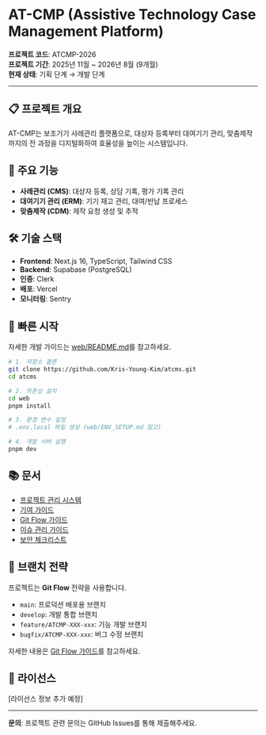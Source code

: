 # AT-CMP (Assistive Technology Case Management Platform)

**프로젝트 코드**: ATCMP-2026  
**프로젝트 기간**: 2025년 11월 ~ 2026년 8월 (9개월)  
**현재 상태**: 기획 단계 → 개발 단계

---

## 📋 프로젝트 개요

AT-CMP는 보조기기 사례관리 플랫폼으로, 대상자 등록부터 대여기기 관리, 맞춤제작까지의 전 과정을 디지털화하여 효율성을 높이는 시스템입니다.

## 🎯 주요 기능

- **사례관리 (CMS)**: 대상자 등록, 상담 기록, 평가 기록 관리
- **대여기기 관리 (ERM)**: 기기 재고 관리, 대여/반납 프로세스
- **맞춤제작 (CDM)**: 제작 요청 생성 및 추적

## 🛠️ 기술 스택

- **Frontend**: Next.js 16, TypeScript, Tailwind CSS
- **Backend**: Supabase (PostgreSQL)
- **인증**: Clerk
- **배포**: Vercel
- **모니터링**: Sentry

## 🚀 빠른 시작

자세한 개발 가이드는 [web/README.md](./web/README.md)를 참고하세요.

```bash
# 1. 저장소 클론
git clone https://github.com/Kris-Young-Kim/atcms.git
cd atcms

# 2. 의존성 설치
cd web
pnpm install

# 3. 환경 변수 설정
# .env.local 파일 생성 (web/ENV_SETUP.md 참고)

# 4. 개발 서버 실행
pnpm dev
```

## 📚 문서

- [프로젝트 관리 시스템](./PROJECT_MANAGEMENT_SYSTEM.md)
- [기여 가이드](./CONTRIBUTING.md)
- [Git Flow 가이드](./docs/git-flow-guide.md)
- [이슈 관리 가이드](./docs/issue-management-guide.md)
- [보안 체크리스트](./docs/security-checklist.md)

## 🌿 브랜치 전략

프로젝트는 **Git Flow** 전략을 사용합니다.

- `main`: 프로덕션 배포용 브랜치
- `develop`: 개발 통합 브랜치
- `feature/ATCMP-XXX-xxx`: 기능 개발 브랜치
- `bugfix/ATCMP-XXX-xxx`: 버그 수정 브랜치

자세한 내용은 [Git Flow 가이드](./docs/git-flow-guide.md)를 참고하세요.

## 📝 라이선스

[라이선스 정보 추가 예정]

---

**문의**: 프로젝트 관련 문의는 GitHub Issues를 통해 제출해주세요.

